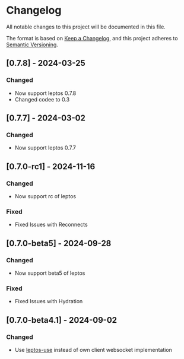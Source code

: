 # Changelog

All notable changes to this project will be documented in this file.

The format is based on [Keep a Changelog](https://keepachangelog.com/en/1.1.0/),
and this project adheres to [Semantic Versioning](https://semver.org/spec/v2.0.0.html).

## [0.7.8] - 2024-03-25

### Changed
- Now support leptos 0.7.8
- Changed codee to 0.3


## [0.7.7] - 2024-03-02

### Changed
- Now support leptos 0.7.7

## [0.7.0-rc1] - 2024-11-16

### Changed
- Now support rc of leptos

### Fixed
- Fixed Issues with Reconnects

## [0.7.0-beta5] - 2024-09-28

### Changed
- Now support beta5 of leptos

### Fixed
- Fixed Issues with Hydration

## [0.7.0-beta4.1] - 2024-09-02

### Changed

- Use [leptos-use](https://leptos-use.rs/) instead of own client websocket implementation
